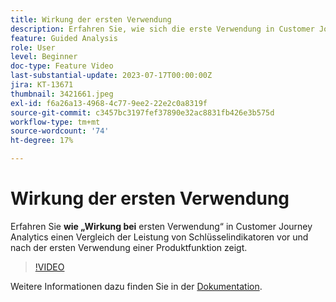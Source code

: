 ```yaml
---
title: Wirkung der ersten Verwendung
description: Erfahren Sie, wie sich die erste Verwendung in Customer Journey Analytics auswirkt und wie ein Vergleich der Leistung von Schlüsselindikatoren vor und nach der ersten Verwendung einer Produktfunktion durch einen Benutzer dargestellt wird.
feature: Guided Analysis
role: User
level: Beginner
doc-type: Feature Video
last-substantial-update: 2023-07-17T00:00:00Z
jira: KT-13671
thumbnail: 3421661.jpeg
exl-id: f6a26a13-4968-4c77-9ee2-22e2c0a8319f
source-git-commit: c3457bc3197fef37890e32ac8831fb426e3b575d
workflow-type: tm+mt
source-wordcount: '74'
ht-degree: 17%

---
```


# Wirkung der ersten Verwendung

Erfahren Sie **wie „Wirkung bei** ersten Verwendung“ in Customer Journey Analytics einen Vergleich der Leistung von Schlüsselindikatoren vor und nach der ersten Verwendung einer Produktfunktion zeigt.

>[!VIDEO](https://video.tv.adobe.com/v/3421661/?learn=on)

Weitere Informationen dazu finden Sie in der [Dokumentation](https://experienceleague.adobe.com/docs/analytics-platform/using/guided-analysis/impact/first-use.html).
